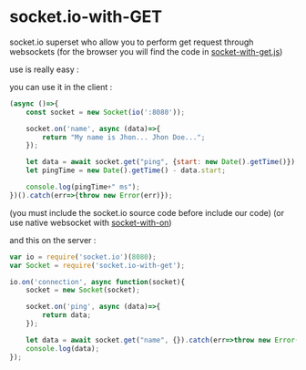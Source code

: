 # socket.io-with-GET
socket.io superset who allow you to perform get request through websockets
(for the browser you will find the code in [socket-with-get.js](./socket-with-get.js))

use is really easy :

you can use it in the client :
```js
(async ()=>{
	const socket = new Socket(io(':8080'));

	socket.on('name', async (data)=>{
		return "My name is Jhon... Jhon Doe...";
	});

	let data = await socket.get("ping", {start: new Date().getTime()}).catch(err=>{throw new Error(err)});
	let pingTime = new Date().getTime() - data.start;

	console.log(pingTime+" ms");
})().catch(err=>{throw new Error(err)});
```
(you must include the socket.io source code before include our code) (or use native websocket with [socket-with-on](https://github.com/Drulac/uws-with-on))

and this on the server :
```js
var io = require('socket.io')(8080);
var Socket = require('socket.io-with-get');

io.on('connection', async function(socket){
	socket = new Socket(socket);

	socket.on('ping', async (data)=>{
		return data;
	});

	let data = await socket.get("name", {}).catch(err=>throw new Error(err));
	console.log(data);
});
```

